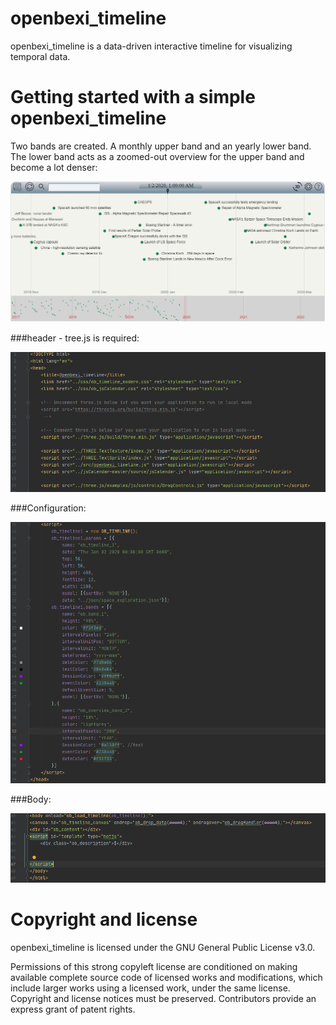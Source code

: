 # openbexi_timeline
openbexi_timeline is a data-driven interactive timeline for visualizing temporal data.

# Getting started with a simple openbexi_timeline 
Two bands are created. A monthly upper band and an yearly lower band. The lower band acts as a zoomed-out overview for the upper band and become a lot denser:

<img src="https://raw.githubusercontent.com/arcazj/openbexi_timeline/master/doc/openbexi_timeline_space_exploration.PNG" />

###header - tree.js is required:

<img src="https://raw.githubusercontent.com/arcazj/openbexi_timeline/master/doc/openbexi_timeline_space_exploration_header.PNG" />

###Configuration:

<img src="https://raw.githubusercontent.com/arcazj/openbexi_timeline/master/doc/openbexi_timeline_space_exploration_configuration.PNG" />

###Body:

<img src="https://raw.githubusercontent.com/arcazj/openbexi_timeline/master/doc/openbexi_timeline_space_exploration_body.PNG" />


# Copyright and license
openbexi_timeline is licensed under the GNU General Public License v3.0.

Permissions of this strong copyleft license are conditioned on making available complete source code of licensed works and modifications, which include larger works using a licensed work, under the same license. Copyright and license notices must be preserved. Contributors provide an express grant of patent rights.
